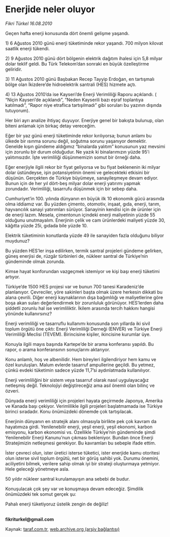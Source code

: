 # Enerjide neler oluyor

*Fikri Türkel 16.08.2010*

<div class="yazi"><p>Geçen hafta enerji konusunda dört önemli gelişme yaşandı. </p>
<p>1) 6 Ağustos 2010 günü enerji tüketiminde rekor yaşandı. 700 milyon kilovat saatlik enerji tükendi. </p>
<p>2) 9 Ağustos 2010 günü dört bölgenin elektrik dağıtım ihalesi için 5,8 milyar dolar teklif geldi. Bu Türk Telekom’dan sonraki en büyük özelleştirme geliridir.</p>
<p>3) 11 Ağustos 2010 günü Başbakan Recep Tayyip Erdoğan, en tartışmalı bölge olan İkizdere’de hidroelektrik santrali (HES) hizmete açtı.</p>
<p>4) 13 Ağustos 2010’da ise Kayseri’de Enerji Verimliliği Raporu açıklandı. ( “Niçin Kayseri’de açıklandı”, “Neden Kayserili bazı eşraf toplantıya katılmadı”, “Rapor niye etraflıca tartışılmadı” gibi soruları bu yazının dışında tutuyorum).</p>
<p>Her biri ayrı analize ihtiyaç duyuyor. Enerjiye genel bir bakışta bulunup, olan biteni anlamak için birkaç detay vereceğim. </p>
<p>Eğer bir yaz günü enerji tüketiminde rekor kırılıyorsa; bunun anlamı bu ülkede bir ısınma sorunu değil, soğutma sorunu yaşanıyor demektir. Genelde kışın gündeme aldığımız “binalarda yalıtım” konusunun yaz mevsimi için zorunlu bir durum olduğudur. Ne yazık ki binalarımızın yüzde 95’i yalıtımsızdır. İşte verimliliği düşünmemizin somut bir örneği daha.</p>
<p>Eğer enerjiyle ilgili rekor bir fiyat geliyorsa ve bu fiyat beklenenin iki milyar dolar üstündeyse, işin potansiyelinin önemi ve gelecekteki etkisini bir düşünün. Gerçekten de Türkiye büyümeye, sanayileşmeye devam ediyor. Bunun için de her yıl dört-beş milyar dolar enerji yatırımı yapmak zorundadır. Verimliliği, tasarrufu düşünmek için bir sebep daha.</p>
<p>Cumhuriyet’in 100. yılında dünyanın en büyük ilk 10 ekonomik gücü arasında olma iddiamız var. Bu yüzden çimento, otomotiv, inşaat, gıda, enerji, tarım, hayvancılık sanayi yatırımları sürüyor. Sanayinin kendisi için de ürünler için de enerji lazım. Mesela, çimentonun içindeki enerji maliyetinin yüzde 55 olduğunu unutmayalım. Enerjinin çelik ve cam ürünlerdeki maliyeti yüzde 30, kâğıtta yüzde 25i, gıdada bile yüzde 10. </p>
<p>Elektrik tüketiminin konutlarda yüzde 49 ile sanayiden fazla olduğunu biliyor muydunuz? </p>
<p>Bu yüzden HES’ler inşa edilirken, termik santral projeleri gündeme gelirken, güneş enerjisi de, rüzgâr türbinleri de, nükleer santral de Türkiye’nin gündeminde olmak zorunda. </p>
<p>Kimse hayat konforundan vazgeçmek istemiyor ve kişi başı enerji tüketimi artıyor. </p>
<p>Türkiye’de 1500 HES projesi var ve bunun 700 tanesi Karadeniz’de planlanıyor. Çevreciler, yöre sakinleri başta olmak üzere herkesin dikkati bu alana çevrili. Diğer enerji kaynaklarının dışa bağımlılığı ve maliyetlerine göre boşa akan suları değerlendirmek bir zorunluluk görünüyor. HES’lerden daha şiddetli zorunlu hal ise verimliliktir. İkilem arasında tercih hakkını hangisi yönünde kullanırsınız?</p>
<p>Enerji verimliliği ve tasarruflu kullanımı konusunda son yıllarda iki sivil toplum örgütü öne çıktı: Enerji Verimliliği Derneği (ENVER) ve Türkiye Enerji Verimliliği Meclisi (TEVEM). Birincisine kişiler, ikincisine kurumlar üye.</p>
<p>Konuyla ilgili mayıs başında Kartepe’de bir arama konferansı yapıldı. Bu rapor, o arama konferansının sonuçlarını aktarıyor. </p>
<p>Konu anlamlı, hoş ve albenilidir. Hem bireyleri ilgilendiriyor hem kamu ve özel kuruluşları. Malum evlerde tasarruf ampullerine geçildi. Bu yetmez, çünkü evdeki tüketimin sadece yüzde 11,7’si aydınlatmada kullanılıyor. </p>
<p>Enerji verimliliğini bir sistem veya tasarruf olarak nasıl uygulayacağız netleşmiş değil. Teknolojiyi değiştireceğiz ama asıl önemli olan bilinç ve özveri. </p>
<p>Dünyada enerji verimliliği için projeleri hayata geçirmede Japonya, Amerika ve Kanada başı çekiyor. Verimlilikle ilgili projeleri başlatmamada ise Türkiye birinci sıradadır. Konu önümüzdeki dönemde çok tartışılacak.</p>
<p>Enerjinin dünyanın en stratejik alanı olmasıyla birlikte pek çok kavram da hayatımıza girdi. Yenilenebilir enerji, yeşil enerji, yeşil ekonomi, karbon emisyonu, karbon ekonomisi vs. Özellikle Türkiye’nin gündeminde şimdi Yenilenebilir Enerji Kanunu’nun çıkması bekleniyor. Bundan önce Enerji Stratejimizin netleşmesi gerekiyor. Bu kavramları bu sebeple ifade ettim. </p>
<p>İster çevreci olun, ister üretici isterse tüketici, ister enerjide kamu otoritesi olun isterse sivil toplum örgütü, net bir görüş sahibi yok. Durumu önemini, aciliyetini bilmek, verilere sahip olmak iyi bir strateji oluşturmaya yetmiyor. Hele geleceği yönetmeye asla.</p>
<p>50 yıldır nükleer santral kurulamayışın ana sebebi de budur. </p>
<p>Konuşulacak çok şey var ve konuşmaya devam edeceğiz. Şimdilik önümüzdeki tek somut gerçek şu: </p>
<p>Pahalı enerji tüketiyoruz üstelik zengin de değiliz!</p>
<p><b><br/>fikriturkel@gmail.com</b></p></div>

Kaynak: [taraf.com.tr](http://www.taraf.com.tr:80/fikri-turkel/makale-enerjide-neler-oluyor.htm), [web.archive.org (arşiv bağlantısı)](http://web.archive.org/web/20100817163209/http://www.taraf.com.tr:80/fikri-turkel/makale-enerjide-neler-oluyor.htm)
